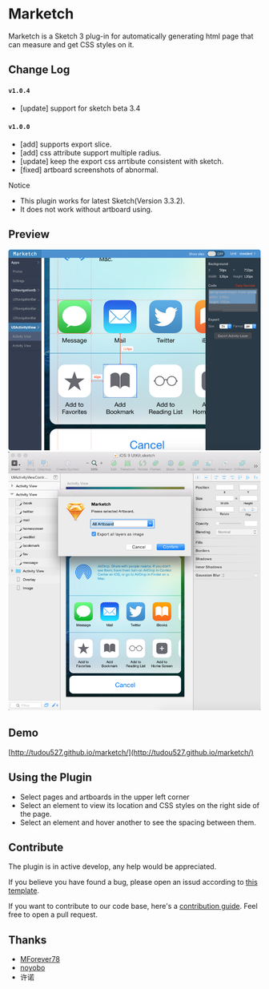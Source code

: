 # Marketch

Marketch is a Sketch 3 plug-in for automatically generating html page that can measure and get CSS styles on it.

## Change Log

#### `v1.0.4`
* [update] support for sketch beta 3.4

#### `v1.0.0`
* [add] supports export slice.
* [add] css attribute support multiple radius.
* [update] keep the export css arrtibute consistent with sketch.
* [fixed] artboard screenshots of abnormal.

Notice
* This plugin works for latest Sketch(Version 3.3.2).
* It does not work without artboard using.

## Preview

![preview](resource/1.jpg)
![preview](resource/2.png)

## Demo
[http://tudou527.github.io/marketch/](http://tudou527.github.io/marketch/)

## Using the Plugin
* Select pages and artboards in the upper left corner
* Select an element to view its location and CSS styles on the right side of the page.
* Select an element and hover another to see the spacing between them. 

## Contribute

The plugin is in active develop, any help would be appreciated.

If you believe you have found a bug, please open an issud according to [this template](issue-template.md).

If you want to contribute to our code base, here's a [contribution guide](contribution.md). Feel free to open a pull request.

## Thanks
* [MForever78](https://github.com/MForever78)
* [noyobo](https://github.com/noyobo)
* 许诺
